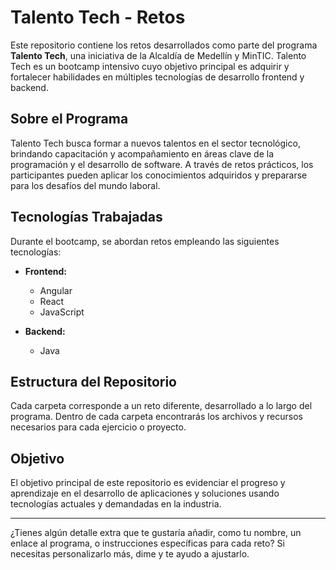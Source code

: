 # Talento Tech - Retos

Este repositorio contiene los retos desarrollados como parte del programa **Talento Tech**, una iniciativa de la Alcaldía de Medellín y MinTIC. Talento Tech es un bootcamp intensivo cuyo objetivo principal es adquirir y fortalecer habilidades en múltiples tecnologías de desarrollo frontend y backend.

## Sobre el Programa

Talento Tech busca formar a nuevos talentos en el sector tecnológico, brindando capacitación y acompañamiento en áreas clave de la programación y el desarrollo de software. A través de retos prácticos, los participantes pueden aplicar los conocimientos adquiridos y prepararse para los desafíos del mundo laboral.

## Tecnologías Trabajadas

Durante el bootcamp, se abordan retos empleando las siguientes tecnologías:

- **Frontend:**
  - Angular
  - React
  - JavaScript

- **Backend:**
  - Java

## Estructura del Repositorio

Cada carpeta corresponde a un reto diferente, desarrollado a lo largo del programa. Dentro de cada carpeta encontrarás los archivos y recursos necesarios para cada ejercicio o proyecto.

## Objetivo

El objetivo principal de este repositorio es evidenciar el progreso y aprendizaje en el desarrollo de aplicaciones y soluciones usando tecnologías actuales y demandadas en la industria.

---

¿Tienes algún detalle extra que te gustaría añadir, como tu nombre, un enlace al programa, o instrucciones específicas para cada reto? Si necesitas personalizarlo más, dime y te ayudo a ajustarlo.
